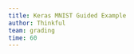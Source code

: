 ```yaml
---
title: Keras MNIST Guided Example
author: Thinkful
team: grading
time: 60
---
```


<jupyter notebook-name="6.6.5 Keras for a Neural Net" course-code="DSBC" />